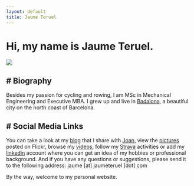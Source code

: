 ```yaml
---
layout: default
title: Jaume Teruel
---
```

# Hi, my name is Jaume Teruel.

![][1]  

## # Biography

Besides my passion for cycling and rowing, I am MSc in Mechanical Engineering and Executive MBA. I grew up and live in [Badalona][6], a beautiful city on the north coast of Barcelona.  

## # Social Media Links

You can take a look at my [blog][2] that I share with [Joan][7], view the [pictures][3] posted on Flickr, browse my [videos][4], follow my [Strava][8] activities or add my [linkedin][5] account where you can get an idea of my hobbies or professional background. And if you have any questions or suggestions, please send it to the following address: jaume [at] jaumeteruel [dot] com  

By the way, welcome to my personal website.  


   [1]: /images/jaumeteruel_white_square.png
   [2]: http://www.lerion.com
   [3]: http://www.flickr.com/photos/lerion
   [4]: http://www.vimeo.com/lerion/videos
   [5]: http://es.linkedin.com/in/jaumeteruel
   [6]: https://en.wikipedia.org/wiki/Badalona
   [7]: http://joanteruel.com
   [8]: https://www.strava.com/athletes/61838131
